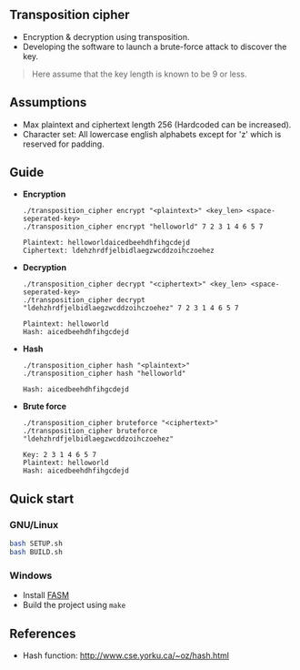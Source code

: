 ## Transposition cipher
- Encryption & decryption using transposition. 
- Developing the software to launch a brute-force attack to discover the key. 
> Here assume that the key length is known to be 9 or less.

## Assumptions
- Max plaintext and ciphertext length 256 (Hardcoded can be increased).
- Character set: All lowercase english alphabets except for 'z' which is reserved for padding.

## Guide
- __Encryption__
  ``` console
  ./transposition_cipher encrypt "<plaintext>" <key_len> <space-seperated-key>
  ./transposition_cipher encrypt "helloworld" 7 2 3 1 4 6 5 7
  
  Plaintext: helloworldaicedbeehdhfihgcdejd
  Ciphertext: ldehzhrdfjelbidlaegzwcddzoihczoehez
  ```
- __Decryption__
  ``` console
  ./transposition_cipher decrypt "<ciphertext>" <key_len> <space-seperated-key>
  ./transposition_cipher decrypt "ldehzhrdfjelbidlaegzwcddzoihczoehez" 7 2 3 1 4 6 5 7
  
  Plaintext: helloworld
  Hash: aicedbeehdhfihgcdejd
  ```
- __Hash__
  ``` console
  ./transposition_cipher hash "<plaintext>"
  ./transposition_cipher hash "helloworld"
  
  Hash: aicedbeehdhfihgcdejd
  ```
- __Brute force__
  ``` console
  ./transposition_cipher bruteforce "<ciphertext>"
  ./transposition_cipher bruteforce "ldehzhrdfjelbidlaegzwcddzoihczoehez"
  
  Key: 2 3 1 4 6 5 7
  Plaintext: helloworld
  Hash: aicedbeehdhfihgcdejd
  ```

## Quick start
### GNU/Linux
```bash
bash SETUP.sh
bash BUILD.sh
```
### Windows
- Install [FASM](https://flatassembler.net/download.php)
- Build the project using `make`
	
## References
- Hash function: http://www.cse.yorku.ca/~oz/hash.html
